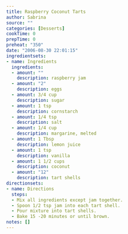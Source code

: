 ```yaml
---
title: Raspberry Coconut Tarts
author: Sabrina
source: ""
categories: [Desserts]
cookTime: 0
prepTime: 0
preheat: "350"
date: "2006-08-30 22:01:15"
ingredientsets:
- name: Ingredients
  ingredients:
  - amount: ""
    description: raspberry jam
  - amount: "2"
    description: eggs
  - amount: 3/4 cup
    description: sugar
  - amount: 1 tsp
    description: cornstarch
  - amount: 1/4 tsp
    description: salt
  - amount: 1/4 cup
    description: margarine, melted
  - amount: 1 Tbsp
    description: lemon juice
  - amount: 1 tsp
    description: vanilla
  - amount: 1 1/2 cups
    description: coconut
  - amount: "12"
    description: tart shells
directionsets:
- name: Directions
  steps:
  - Mix all ingredients except jam together.
  - Spoon 1/2 tsp jam into each tart shell.
  - Pour mixture into tart shells.
  - Bake 15 -20 minutes or until brown.
notes: []
---
```


